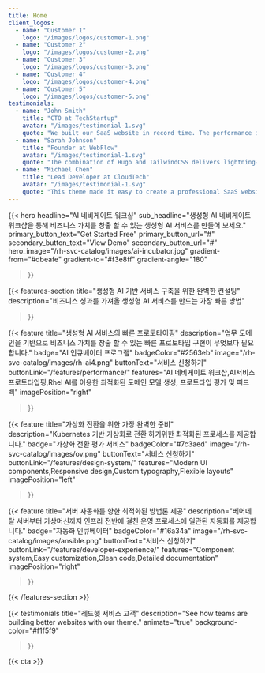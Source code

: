 ```yaml
---
title: Home
client_logos:
  - name: "Customer 1"
    logo: "/images/logos/customer-1.png"
  - name: "Customer 2"
    logo: "/images/logos/customer-2.png"
  - name: "Customer 3"
    logo: "/images/logos/customer-3.png"
  - name: "Customer 4"
    logo: "/images/logos/customer-4.png"
  - name: "Customer 5"
    logo: "/images/logos/customer-5.png"
testimonials:
  - name: "John Smith"
    title: "CTO at TechStartup"
    avatar: "/images/testimonial-1.svg"
    quote: "We built our SaaS website in record time. The performance is incredible, and our users love the modern, clean design."
  - name: "Sarah Johnson"
    title: "Founder at WebFlow"
    avatar: "/images/testimonial-1.svg"
    quote: "The combination of Hugo and TailwindCSS delivers lightning-fast performance. Our website loads instantly, which has significantly improved our conversion rates."
  - name: "Michael Chen"
    title: "Lead Developer at CloudTech"
    avatar: "/images/testimonial-1.svg"
    quote: "This theme made it easy to create a professional SaaS website. The build times are incredibly fast, and the code is clean and maintainable."
---
```


{{< hero 
    headline="AI 네비게이트 워크샵"
    sub_headline="생성형 AI 네비게이트 워크샵을 통해 비즈니스 가치를 창출 할 수 있는 생성형 AI 서비스를 만들어 보세요."
    primary_button_text="Get Started Free"
    primary_button_url="#"
    secondary_button_text="View Demo"
    secondary_button_url="#"
    hero_image="/rh-svc-catalog/images/ai-incubator.jpg"
    gradient-from="#dbeafe"
    gradient-to="#f3e8ff"
    gradient-angle="180"
>}}

<!-- {{< client-logos animate="true" >}} -->

{{< features-section 
    title="생성형 AI 기반 서비스 구축을 위한 완벽한 컨설팅"
    description="비즈니스 성과를 가져올 생성형 AI 서비스를 만드는 가장 빠른 방법"
>}}

{{< feature
    title="생성형 AI 서비스의 빠른 프로토타이핑"
    description="업무 도메인을 기반으로 비즈니스 가치를 창출 할 수 있는 빠른 프로토타입 구현이 무엇보다 필요합니다."
    badge="AI 인큐베이터 프로그램"
    badgeColor="#2563eb"
    image="/rh-svc-catalog/images/rh-ai4.png"
    buttonText="서비스 신청하기"
    buttonLink="/features/performance/"
    features="AI 네비게이트 워크샵,AI서비스 프로토타입핑,Rhel AI를 이용한 최적화된 도메인 모델 생성, 프로토타입 평가 및 피드백"
    imagePosition="right"
>}}

{{< feature
    title="가상화 전환을 위한 가장 완벽한 준비"
    description="Kubernetes 기반 가상화로 전환 하기위한 최적화된 프로세스를 제공합니다."
    badge="가상화 전환 평가 서비스"
    badgeColor="#7c3aed"
    image="/rh-svc-catalog/images/ov.png"
    buttonText="서비스 신청하기"
    buttonLink="/features/design-system/"
    features="Modern UI components,Responsive design,Custom typography,Flexible layouts"
    imagePosition="left"
>}}

{{< feature
    title="서버 자동화를 향한 최적화된 방법론 제공"
    description="베어메탈 서버부터 가상머신까지 인프라 전반에 걸친 운영 프로세스에 일관된 자동화를 제공합니다."
    badge="자동화 인큐베이터"
    badgeColor="#16a34a"
    image="/rh-svc-catalog/images/ansible.png"
    buttonText="서비스 신청하기"
    buttonLink="/features/developer-experience/"
    features="Component system,Easy customization,Clean code,Detailed documentation"
    imagePosition="right"
>}}

{{< /features-section >}}

{{< testimonials 
    title="레드햇 서비스 고객"
    description="See how teams are building better websites with our theme."
    animate="true"
    background-color="#f1f5f9"
>}}

{{< cta >}}
